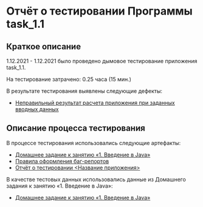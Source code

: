 # Отчёт о тестировании Программы task_1.1

## Краткое описание

1.12.2021 - 1.12.2021 было проведено дымовое тестирование приложения task_1.1.

На тестирование затрачено: 0.25 часа (15 мин.)

В результате тестирования выявлены следующие дефекты:

* [Неправильный результат расчета приложения при заданных вводных данных](https://github.com/Olga-Malashenko/task_1.1/issues/1)


## Описание процесса тестирования

В процессе тестирования использовались следующие артефакты:
* [Домашнее задание к занятию «1. Введение в Java»](https://github.com/netology-code/javaqa-homeworks/blob/master/intro/MERGED.md)
* [Правила оформления баг-репортов](https://github.com/netology-code/javaqa-homeworks/blob/master/report-requirements.md)
* [Отчёт о тестировании <Название приложения>](https://github.com/netology-code/javaqa-homeworks/blob/master/intro/report.md)



В качестве тестовых данных использовались данные из Домашнего задания к занятию «1. Введение в Java»:
* [Домашнее задание к занятию «1. Введение в Java»](https://github.com/netology-code/javaqa-homeworks/blob/master/intro/MERGED.md)
